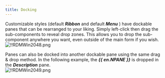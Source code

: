 ```yaml
---
title: Docking
---
```

Customizable styles (default ***Ribbon*** and default ***Menu*** ) have dockable panes that can be rearranged to your liking. Simply left-click then drag the sub-components to reveal drop zones. This allows you to drop the sub-component anywhere you want, even outside of the main form if you wish.  
![!!RDMWin2048.png](/img/en/rdm/windows/RDMWin2048.png) 

Panes can also be docked into another dockable pane using the same drag &amp; drop method. In the following example, the ***{{ en.NPANE }}*** is dropped in the ***Description*** pane.  
![!!RDMWin2049.png](/img/en/rdm/windows/RDMWin2049.png) 

